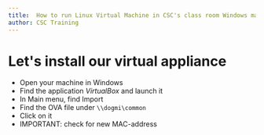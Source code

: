 ```yaml
---
title:  How to run Linux Virtual Machine in CSC's class room Windows machines
author: CSC Training
---
```


# Let's install our virtual appliance

- Open your machine in Windows
- Find the application *VirtualBox* and launch it
- In Main menu, find Import
- Find the OVA file under `\\dogmi\common`
- Click on it
- IMPORTANT: check for new MAC-address

